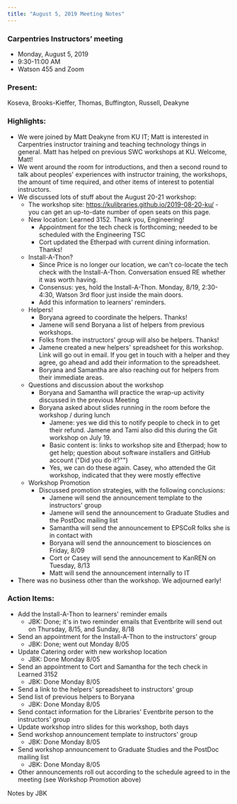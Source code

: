```yaml
---
title: "August 5, 2019 Meeting Notes"
---
```

### Carpentries Instructors’ meeting
- Monday, August 5, 2019
- 9:30-11:00 AM
- Watson 455 and Zoom

### Present:
Koseva, Brooks-Kieffer, Thomas, Buffington, Russell, Deakyne

### Highlights:
- We were joined by Matt Deakyne from KU IT; Matt is interested in Carpentries instructor training and teaching technology things in general. Matt has helped on previous SWC workshops at KU. Welcome, Matt!
- We went around the room for introductions, and then a second round to talk about peoples' experiences with instructor training, the workshops, the amount of time required, and other items of interest to potential instructors.
- We discussed lots of stuff about the August 20-21 workshop:
  - The workshop site: https://kulibraries.github.io/2019-08-20-ku/ - you can get an up-to-date number of open seats on this page.
  - New location: Learned 3152. Thank you, Engineering!
    - Appointment for the tech check is forthcoming; needed to be scheduled with the Engineering TSC
    - Cort updated the Etherpad with current dining information. Thanks!
  - Install-A-Thon?
    - Since Price is no longer our location, we can't co-locate the tech check with the Install-A-Thon. Conversation ensued RE whether it was worth having.
    - Consensus: yes, hold the Install-A-Thon. Monday, 8/19, 2:30-4:30, Watson 3rd floor just inside the main doors.
    - Add this information to learners' reminders.
  - Helpers!
    - Boryana agreed to coordinate the helpers. Thanks!
    - Jamene will send Boryana a list of helpers from previous workshops.
    - Folks from the instructors' group will also be helpers. Thanks!
    - Jamene created a new helpers' spreadsheet for this workshop. Link will go out in email. If you get in touch with a helper and they agree, go ahead and add their information to the spreadsheet.
    - Boryana and Samantha are also reaching out for helpers from their immediate areas.
  - Questions and discussion about the workshop
    - Boryana and Samantha will practice the wrap-up activity discussed in the previous Meeting
    - Boryana asked about slides running in the room before the workshop / during lunch
      - Jamene: yes we did this to notify people to check in to get their refund. Jamene and Tami also did this during the Git workshop on July 19.
      - Basic content is: links to workshop site and Etherpad; how to get help; question about software installers and GitHub account ("Did you do it?"")
      - Yes, we can do these again. Casey, who attended the Git workshop, indicated that they were mostly effective
  - Workshop Promotion
    - Discussed promotion strategies, with the following conclusions:
      - Jamene will send the announcement template to the instructors' group
      - Jamene will send the announcement to Graduate Studies and the PostDoc mailing list
      - Samantha will send the announcement to EPSCoR folks she is in contact with
      - Boryana will send the announcement to biosciences on Friday, 8/09
      - Cort or Casey will send the announcement to KanREN on Tuesday, 8/13
      - Matt will send the announcement internally to IT
- There was no business other than the workshop. We adjourned early!

### Action Items:
- Add the Install-A-Thon to learners' reminder emails
  - JBK: Done; it's in two reminder emails that Eventbrite will send out on Thursday, 8/15, and Sunday, 8/18
- Send an appointment for the Install-A-Thon to the instructors' group
  - JBK: Done; went out Monday 8/05
- Update Catering order with new workshop location  
  - JBK: Done Monday 8/05
- Send an appointment to Cort and Samantha for the tech check in Learned 3152
  - JBK: Done Monday 8/05
- Send a link to the helpers' spreadsheet to instructors' group
- Send list of previous helpers to Boryana
  - JBK: Done Monday 8/05
- Send contact information for the Libraries' Eventbrite person to the instructors' group
- Update workshop intro slides for this workshop, both days
- Send workshop announcement template to instructors' group
  - JBK: Done Monday 8/05
- Send workshop announcement to Graduate Studies and the PostDoc mailing list
  - JBK: Done Monday 8/05
- Other announcements roll out according to the schedule agreed to in the meeting (see Workshop Promotion above)


Notes by JBK
